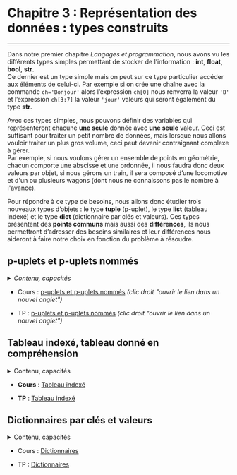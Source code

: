 # Chapitre 3 : Représentation des données : types construits
---
Dans notre premier chapitre _Langages et programmation_, nous avons vu les différents types simples permettant de stocker de l’information : **int**, **float**, **bool**, **str**.  
Ce dernier est un type simple mais on peut sur ce type particulier accéder aux éléments de celui-ci. Par exemple si on crée une chaîne avec la commande `ch='Bonjour'` alors l’expression `ch[0]` nous renverra la valeur `'B'` et l’expression `ch[3:7]` la valeur `'jour'` valeurs qui seront également du type **str**.  

Avec ces types simples, nous pouvons définir des variables qui représenteront chacune **une seule** donnée avec **une seule** valeur. Ceci est suffisant pour traiter un petit nombre de données, mais lorsque nous allons vouloir traiter un plus gros volume, ceci peut devenir contraignant complexe à gérer.  
Par exemple, si nous voulons gérer un ensemble de points en géométrie, chacun comporte une abscisse et une ordonnée, il nous faudra donc deux valeurs par objet, si nous gérons un train, il sera composé d’une locomotive et d'un ou plusieurs wagons (dont nous ne connaissons pas le nombre à l'avance).  

Pour répondre à ce type de besoins, nous allons donc étudier trois nouveaux types d’objets : le type **tuple** (p-uplet), le type **list** (tableau indexé) et le type **dict** (dictionnaire par clés et valeurs). Ces types présentent des **points communs** mais aussi des **différences**, ils nous permettront d’adresser des besoins similaires et leur différences nous aideront à faire notre choix en fonction du problème à résoudre.


## p-uplets et p-uplets nommés
<details>
  <summary><i>Contenu, capacités</i></summary>
  
  >| Contenu | Capacités attendues |
  >| :-- | :-- |
  >| p-uplets et p-uplets nommés | Écrire une fonction renvoyant un p-uplet de valeurs |
  
</details>

- Cours : [p-uplets et p-uplets nommés](https://notebook.basthon.fr/?from=https://raw.githubusercontent.com/cyrillearduini/NSI/main/NSI_1ERE/_ressources/3.TYPES_CONSTRUITS/3.1-Cours_p-uplets.ipynb) _(clic droit "ouvrir le lien dans un nouvel onglet")_

- TP : [p-uplets et p-uplets nommés](https://notebook.basthon.fr/?from=https://raw.githubusercontent.com/cyrillearduini/NSI/main/NSI_1ERE/_ressources/3.TYPES_CONSTRUITS/3.2-TP_p-uplets.ipynb) _(clic droit "ouvrir le lien dans un nouvel onglet")_

## Tableau indexé, tableau donné en compréhension
<details>
  <summary>Contenu, capacités</summary>
  
  >| Contenu | Capacités attendues |
  >| :-- | :-- |
  >| Tableau indexé, tableau donné en compréhension | Lire et modifier les éléments d’un tableau grâce à leurs index<br>Construire un tableau par compréhension<br> Utiliser des tableaux de tableaux pour représenter des matrices : notation `a[i][j]` <br>Itérer sur les éléments d’un tableau |
  
</details>
  
- **Cours** : [Tableau indexé]()

- **TP** : [Tableau indexé]()

## Dictionnaires par clés et valeurs
<details>
  <summary>Contenu, capacités</summary>

  >| Contenu | Capacités attendues |
  >| :-- | :-- |
  >| Dictionnaires par clés et valeurs | Construire une entrée de dictionnaire <br>Itérer sur les éléments d’un dictionnaire |

</details>

- Cours : [Dictionnaires]()

- TP : [Dictionnaires]()

